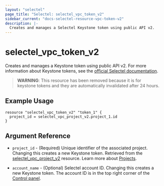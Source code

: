 ```yaml
---
layout: "selectel"
page_title: "Selectel: selectel_vpc_token_v2"
sidebar_current: "docs-selectel-resource-vpc-token-v2"
description: |-
  Creates and manages a Selectel Keystone token using public API v2.
---
```


# selectel\_vpc\_token_v2

Creates and manages a Keystone token using public API v2. For more information about Keystone tokens, see the [official Selectel documentation](https://developers.selectel.ru/docs/control-panel/authorization/).

> **WARNING**: This resource has been removed because it is for keystone tokens and they are automatically invalidated after 24 hours.

## Example Usage

```hcl
resource "selectel_vpc_token_v2" "token_1" {
  project_id = selectel_vpc_project_v2.project_1.id
}
```

## Argument Reference

* `project_id` - (Required) Unique identifier of the associated project. Changing this creates a new Keystone token. Retrieved from the [selectel_vpc_project_v2](https://registry.terraform.io/providers/selectel/selectel/latest/docs/resources/vpc_project_v2) resource. Learn more about [Projects](https://docs.selectel.ru/en/control-panel-actions/projects/about-projects/).

* `account_name` - (Optional) Selectel account ID. Changing this creates a new Keystone token. The account ID is in the top right corner of the [Control panel](https://my.selectel.ru/).
